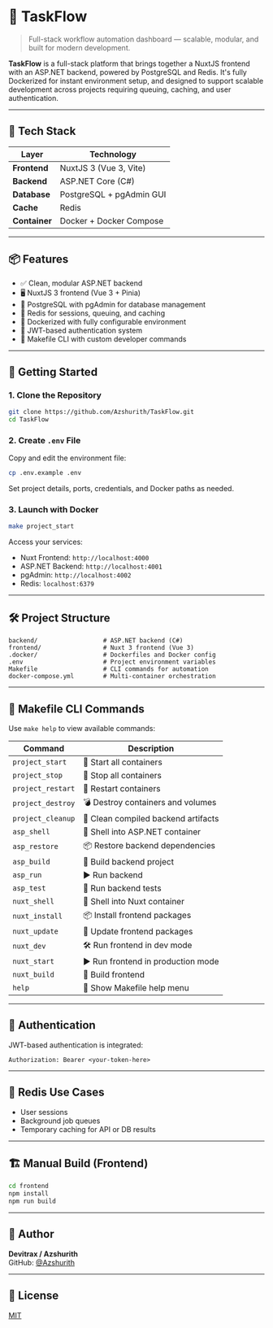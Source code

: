 # 🚀 TaskFlow

> Full-stack workflow automation dashboard — scalable, modular, and built for modern development.

**TaskFlow** is a full-stack platform that brings together a NuxtJS frontend with an ASP.NET backend, powered by PostgreSQL and Redis. It's fully Dockerized for instant environment setup, and designed to support scalable development across projects requiring queuing, caching, and user authentication.

---

## 🧰 Tech Stack

| Layer         | Technology                            |
|---------------|----------------------------------------|
| **Frontend**  | NuxtJS 3 (Vue 3, Vite)                 |
| **Backend**   | ASP.NET Core (C#)                      |
| **Database**  | PostgreSQL + pgAdmin GUI               |
| **Cache**     | Redis                                  |
| **Container** | Docker + Docker Compose                |

---

## 📦 Features

- ✅ Clean, modular ASP.NET backend
- 🖥️ NuxtJS 3 frontend (Vue 3 + Pinia)
- 🐘 PostgreSQL with pgAdmin for database management
- 🔁 Redis for sessions, queuing, and caching
- 🐳 Dockerized with fully configurable environment
- 🔐 JWT-based authentication system
- 🔌 Makefile CLI with custom developer commands

---

## 🚀 Getting Started

### 1. Clone the Repository

```bash
git clone https://github.com/Azshurith/TaskFlow.git
cd TaskFlow
```

### 2. Create `.env` File

Copy and edit the environment file:

```bash
cp .env.example .env
```

Set project details, ports, credentials, and Docker paths as needed.

### 3. Launch with Docker

```bash
make project_start
```

Access your services:
- Nuxt Frontend: `http://localhost:4000`
- ASP.NET Backend: `http://localhost:4001`
- pgAdmin: `http://localhost:4002`
- Redis: `localhost:6379`

---

## 🛠️ Project Structure

```
backend/                  # ASP.NET backend (C#)
frontend/                 # Nuxt 3 frontend (Vue 3)
.docker/                  # Dockerfiles and Docker config
.env                      # Project environment variables
Makefile                  # CLI commands for automation
docker-compose.yml        # Multi-container orchestration
```

---

## 🧪 Makefile CLI Commands

Use `make help` to view available commands:

| Command             | Description                                  |
|---------------------|----------------------------------------------|
| `project_start`     | 🚀 Start all containers                      |
| `project_stop`      | 🛑 Stop all containers                       |
| `project_restart`   | 🔄 Restart containers                        |
| `project_destroy`   | 💣 Destroy containers and volumes            |
| `project_cleanup`   | 🧹 Clean compiled backend artifacts          |
| `asp_shell`         | 🔧 Shell into ASP.NET container             |
| `asp_restore`       | 📦 Restore backend dependencies              |
| `asp_build`         | 🔧 Build backend project                     |
| `asp_run`           | ▶️  Run backend                              |
| `asp_test`          | 🧪 Run backend tests                         |
| `nuxt_shell`        | 🔧 Shell into Nuxt container                 |
| `nuxt_install`      | 📦 Install frontend packages                 |
| `nuxt_update`       | 🔄 Update frontend packages                 |
| `nuxt_dev`          | 🛠️  Run frontend in dev mode               |
| `nuxt_start`        | ▶️  Run frontend in production mode         |
| `nuxt_build`        | 🔧 Build frontend                           |
| `help`              | 📖 Show Makefile help menu                  |

---

## 🔐 Authentication

JWT-based authentication is integrated:

```http
Authorization: Bearer <your-token-here>
```

---

## 🧠 Redis Use Cases

- User sessions
- Background job queues
- Temporary caching for API or DB results

---

## 🏗️ Manual Build (Frontend)

```bash
cd frontend
npm install
npm run build
```

---

## 👤 Author

**Devitrax / Azshurith**  
GitHub: [@Azshurith](https://github.com/Azshurith)

---

## 📄 License

[MIT](./LICENSE)

